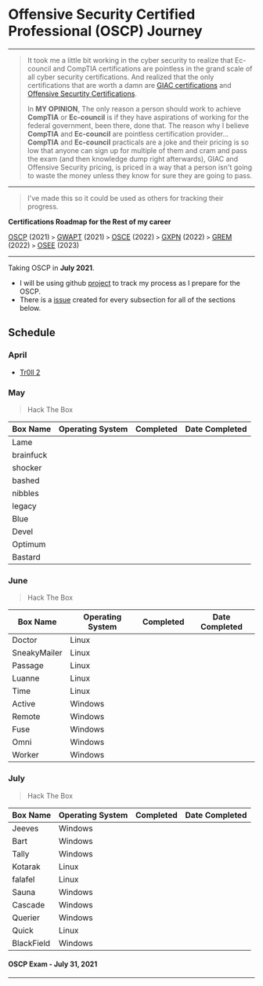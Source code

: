 # Offensive Security Certified Professional (OSCP) Journey
-----------
> It took me a little bit working in the cyber security to realize that Ec-council and CompTIA certifications are pointless in the grand scale of all cyber security certifications. And realized that the only certifications that are worth a damn are [GIAC certifications](https://www.giac.org/) and [Offensive Securtity Certifications](https://www.offensive-security.com/courses-and-certifications/). 
> 
> In **MY OPINION**, The only reason a person should work to achieve **CompTIA** or **Ec-council** is if they have aspirations of working for the federal government, been there, done that. The reason why I believe **CompTIA** and **Ec-council** are pointless certification provider... **CompTIA** and **Ec-council** practicals are a joke and their pricing is so low that anyone can sign up for multiple of them and cram and pass the exam (and then knowledge dump right afterwards), GIAC and Offensive Security pricing, is priced in a way that a person isn't going to waste the money unless they know for sure they are going to pass.

-----------
> I've made this so it could be used as others for tracking their progress.

**Certifications Roadmap for the Rest of my career**

[OSCP](https://www.offensive-security.com/pwk-oscp/) (2021) `>` [GWAPT](https://www.giac.org/certification/web-application-penetration-tester-gwapt) (2021) `>` [OSCE](https://www.offensive-security.com/ctp-osce/) (2022) `>` [GXPN](https://www.giac.org/certification/exploit-researcher-advanced-penetration-tester-gxpn) (2022) `>` [GREM](https://www.giac.org/certification/reverse-engineering-malware-grem) (2022) `>` [OSEE](https://www.offensive-security.com/awe-osee/) (2023)


> 

<!--
-----------
### Milestones


|Milestone|Milestone|Milestone|Milestone|Milestone|Milestone|Milestone|Milestone|   	
|---	|---	|---	|---	|---	|---	|---	|---	|
|[1](https://github.com/austinsonger/OSCP/milestone/1)|[2](https://github.com/austinsonger/OSCP/milestone/2)|[3](https://github.com/austinsonger/OSCP/milestone/3)|[4](https://github.com/austinsonger/OSCP/milestone/4)|[5](https://github.com/austinsonger/OSCP/milestone/5)|[6](https://github.com/austinsonger/OSCP/milestone/6)|[7](https://github.com/austinsonger/OSCP/milestone/7)|[8](https://github.com/austinsonger/OSCP/milestone/8)|  	


|Milestone|
|---	|
|[9](https://github.com/austinsonger/OSCP/milestone/9)|
-->


-----------
Taking OSCP in **July 2021**.

- I will be using github [project](https://github.com/austinsonger/OSCP-Prep/projects/1) to track my process as I prepare for the OSCP.
- There is a [issue](https://github.com/austinsonger/OSCP-Prep/issues) created for every subsection for all of the sections below.

## Schedule

### April
  - [Tr0ll 2](/02.%20Vulnhub-WriteUps/2021-April/12-18/Tr0ll2.md)


### May

> Hack The Box

| Box Name  | Operating System | Completed | Date Completed |
| --------- | ---------------- | --------- | -------------- |
| Lame      |                  |           |                |
| brainfuck |                  |           |                |
| shocker   |                  |           |                |
| bashed    |                  |           |                |
| nibbles   |                  |           |                |
| legacy    |                  |           |                |
| Blue      |                  |           |                |
| Devel     |                  |           |                |
| Optimum   |                  |           |                |
| Bastard   |                  |           |                |


### June

> Hack The Box


| Box Name     | Operating System | Completed | Date Completed |
| ------------ | ---------------- | --------- | -------------- |
| Doctor       | Linux            |           |                |
| SneakyMailer | Linux            |           |                |
| Passage      | Linux            |           |                |
| Luanne       | Linux            |           |                |
| Time         | Linux            |           |                |
| Active       | Windows          |           |                |
| Remote       | Windows          |           |                |
| Fuse         | Windows          |           |                |
| Omni         | Windows          |           |                |
| Worker       | Windows          |           |                |


### July

> Hack The Box


| Box Name   | Operating System | Completed | Date Completed |
| ---------- | ---------------- | --------- | -------------- |
| Jeeves     | Windows          |           |                |
| Bart       | Windows          |           |                |
| Tally      | Windows          |           |                |
| Kotarak    | Linux            |           |                |
| falafel    | Linux            |           |                |
| Sauna      | Windows          |           |                |
| Cascade    | Windows          |           |                |
| Querier    | Windows          |           |                |
| Quick      | Linux            |           |                |
| BlackField | Windows          |           |                |


#### OSCP Exam - July 31, 2021




<!--
### [Command Line and Tools]()

### [Bash Scripting]()

### [Passive Information Gathering]()

### [Active Information Gathering]()

### [Vulnerability Scanning]()

### [Web Application Attacks]()

### [Introduction to Buffer Overflows]()

### [Windows Buffer Overflows]()

### [Linux Buffer Overflows]()

### [Client-Side Attacks]()

### [Locating Public Exploits]()

### [Fixing Exploits]()

### [File Transfers]()

### [Antivirus Evasion]()

### [Privilege Escalation]()

### [Password Attacks]()

### [Port Redirection and Tunneling]()

### [Active Directory Attacks]()

### [The Metasploit Framework]()

### [PowerShell Empire]()

### [Assembling the Pieces: Penetration Test Breakdown]()
 -->


-----------------

<!---
# OSCP-Like Vulnhub Boxes

| **List of PWK/OSCP boxes from the previous versions of the course** | **Current Systems that are Simliar to the current PWK/OSCP course** | 
| ------------------------------------------------------------ | ------------------------------------------------------------ |
| **Kioptrix: Level 1  (#1): https://www.vulnhub.com/entry/kioptrix-level-1-1,22/** | **DC 9:  https://www.vulnhub.com/entry/dc-9,412/**           | 
| **Kioptrix: Level 1.1  (#2): https://www.vulnhub.com/entry/kioptrix-level-11-2,23/** | **Digitalworld.local  (Bravery): https://www.vulnhub.com/entry/digitalworldlocal-bravery,281/** | 
| **Kioptrix: Level 1.2  (#3): https://www.vulnhub.com/entry/kioptrix-level-12-3,24/** | **Digitalworld.local  (Development):  https://www.vulnhub.com/entry/digitalworldlocal-development,280/** | 
| **Kioptrix: Level 1.3  (#4): https://www.vulnhub.com/entry/kioptrix-level-13-4,25** | **Digitalworld.local  (Mercy v2): https://www.vulnhub.com/entry/digitalworldlocal-mercy-v2,263/** | 
| **Kioptrix: 2014:  https://www.vulnhub.com/entry/kioptrix-2014-5,62/** | **Digitalworld.local  (JOY): https://www.vulnhub.com/entry/digitalworldlocal-joy,298/** | 
| **FristiLeaks 1.3:  https://www.vulnhub.com/entry/fristileaks-13,133/** | **Prime 1:  https://www.vulnhub.com/entry/prime-1,358/**     | 
| **Stapler 1:  https://www.vulnhub.com/entry/stapler-1,150/** | **Symfonos 1:  https://www.vulnhub.com/entry/symfonos-1,322/** |
| **VulnOS 2:  https://www.vulnhub.com/entry/vulnos-2,147/**   | **Symfonos 2:  https://www.vulnhub.com/entry/symfonos-2,331/** | 
| **SickOs 1.2:  https://www.vulnhub.com/entry/sickos-12,144/** | **Symfonos 3:  https://www.vulnhub.com/entry/symfonos-3,332/** | 
| **HackLAB: Vulnix:  https://www.vulnhub.com/entry/hacklab-vulnix,48/** | **Symfonos 4:  https://www.vulnhub.com/entry/symfonos-4,347/** | 
| **/dev/random:  scream: https://www.vulnhub.com/entry/devrandom-scream,47/** | **Symfonos 5.2:  https://www.vulnhub.com/entry/symfonos-52,415/** | 
| **pWnOS 2.0:  https://www.vulnhub.com/entry/pwnos-20-pre-release,34/** | **Misdirection 1:  https://www.vulnhub.com/entry/misdirection-1,371/** | 
| **SkyTower 1:  https://www.vulnhub.com/entry/skytower-1,96/** | **Sar 1:  https://www.vulnhub.com/entry/sar-1,425/**         | 
| **Mr-Robot 1:  https://www.vulnhub.com/entry/mr-robot-1,151/** | **Djinn 1:  https://www.vulnhub.com/entry/djinn-1,397/**     | 
| **PwnLab:  https://www.vulnhub.com/entry/pwnlab-init,158/**  | **EVM 1:  https://www.vulnhub.com/entry/evm-1,391/**         | 
| **Lin.Security:  https://www.vulnhub.com/entry/linsecurity-1,244/** | **DerpNStink 1:  https://www.vulnhub.com/entry/derpnstink-1,221/** | 
| **Temple of Doom:  https://www.vulnhub.com/entry/temple-of-doom-1,243/** | **RickdiculouslyEasy  1: https://www.vulnhub.com/entry/rickdiculouslyeasy-1,207/** | 
| **Pinkys Palace v2:  https://www.vulnhub.com/entry/pinkys-palace-v2,229/** | **Tommy Boy 1:  https://www.vulnhub.com/entry/tommy-boy-1,157/** | 
| **Zico2:  https://www.vulnhub.com/entry/zico2-1,210/**       | **Breach 1: https://www.vulnhub.com/entry/breach-1,152/**    | 
| **Wintermute:  https://www.vulnhub.com/entry/wintermute-1,239/** | **Breach 2.1:  https://www.vulnhub.com/entry/breach-21,159/** | 
| **Tr0ll 1:  https://www.vulnhub.com/entry/tr0ll-1,100/**     | **Breach 3.0.1:  https://www.vulnhub.com/entry/breach-301,177/** |
| **Tr0ll 2:  https://www.vulnhub.com/entry/tr0ll-2,107/**     | **NullByte:  https://www.vulnhub.com/entry/nullbyte-1,126/** |                                
| **Web Developer 1:  https://www.vulnhub.com/entry/web-developer-1,288/** | **Bob 1.0.1:  https://www.vulnhub.com/entry/bob-101,226/**   |                                                              
| **SolidState:  https://www.vulnhub.com/entry/solidstate-1,261/** | **Toppo 1:  https://www.vulnhub.com/entry/toppo-1,245/**     |                                                              
| **Hackme 1:  https://www.vulnhub.com/entry/hackme-1,330/**   | **W34kn3ss 1:  https://www.vulnhub.com/entry/w34kn3ss-1,270/** |                                                              
| **Escalate_Linux: 1:  https://www.vulnhub.com/entry/escalate_linux-1,323/** | **GoldenEye 1:  https://www.vulnhub.com/entry/goldeneye-1,240/** |                                                              |
| **DC 6:  https://www.vulnhub.com/entry/dc-6,315/**           | **Infosec Prep OSCP  Box: https://www.vulnhub.com/entry/infosec-prep-oscp,508/** |                                                              |
|                                                              | **LemonSqueezy:**  https://www.vulnhub.com/entry/lemonsqueezy-1,473/ |                                                              
|                                                              | **Brainpan 1:**  https://www.vulnhub.com/entry/brainpan-1,51/ |                                                              
|                                                              | **Pinkys Palace v1:**  https://www.vulnhub.com/entry/pinkys-palace-v1,225/ |                                                              
|                                                              | **Lord of the root  1.0.1:** https://www.vulnhub.com/entry/lord-of-the-root-101,129/ |                                                              |
|                                                              | **Tiki-1:**  https://www.vulnhub.com/entry/tiki-1,525/       |                                                              
|                                                              | **Healthcare 1:**  https://www.vulnhub.com/entry/healthcare-1,522/ |                                                              
|                                                              | **Photographer 1:**  https://www.vulnhub.com/entry/photographer-1,519/ |                                                              
|                                                              | **Glasglow 1.1:**  https://www.vulnhub.com/entry/glasgow-smile-11,491/ |                                                              
--->                                                
